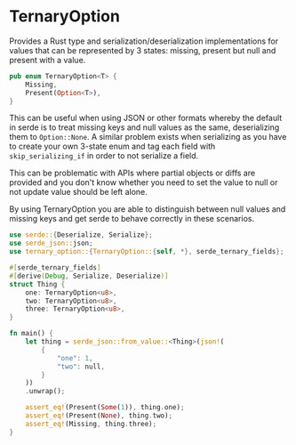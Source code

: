 # TernaryOption

Provides a Rust type and serialization/deserialization implementations for values that can be represented
by 3 states: missing, present but null and present with a value.

```rust
pub enum TernaryOption<T> {
    Missing,
    Present(Option<T>),
}

```

This can be useful when using JSON or other formats whereby the default in serde is to treat missing keys
and null values as the same, deserializing them to `Option::None`. A similar problem exists when serializing
as you have to create your own 3-state enum and tag each field with `skip_serializing_if` in order to not
serialize a field.

This can be problematic with APIs where partial objects or diffs are provided and you don't know whether you need to
set the value to null or not update value should be left
alone.

By using TernaryOption you are able to distinguish between null values and missing keys and get serde to
behave correctly in these scenarios.

```rust
use serde::{Deserialize, Serialize};
use serde_json::json;
use ternary_option::{TernaryOption::{self, *}, serde_ternary_fields};

#[serde_ternary_fields]
#[derive(Debug, Serialize, Deserialize)]
struct Thing {
    one: TernaryOption<u8>,
    two: TernaryOption<u8>,
    three: TernaryOption<u8>,
}

fn main() {
    let thing = serde_json::from_value::<Thing>(json!(
        {
            "one": 1,
            "two": null,
        }
    ))
    .unwrap();

    assert_eq!(Present(Some(1)), thing.one);
    assert_eq!(Present(None), thing.two);
    assert_eq!(Missing, thing.three);
}
```
